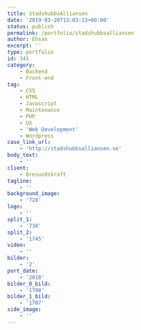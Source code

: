 ```yaml
---
title: StadshubbsAlliansen
date: '2019-03-28T13:03:13+00:00'
status: publish
permalink: /portfolio/stadshubbsalliansen
author: Ehsan
excerpt: ''
type: portfolio
id: 341
category:
    - Backend
    - Front-end
tag:
    - CSS
    - HTML
    - Javascript
    - Maintenance
    - PHP
    - UX
    - 'Web Development'
    - Wordpress
case_link_url:
    - 'http://stadshubbsalliansen.se'
body_text:
    - ''
client:
    - Öresundskraft
tagline:
    - ''
background_image:
    - '728'
logo:
    - ''
split_1:
    - '730'
split_2:
    - '1745'
video:
    - ''
bilder:
    - '2'
port_date:
    - '2018'
bilder_0_bild:
    - '1708'
bilder_1_bild:
    - '1707'
side_image:
    - ''
---
```

<!DOCTYPE html PUBLIC "-//W3C//DTD HTML 4.0 Transitional//EN" "http://www.w3.org/TR/REC-html40/loose.dtd">
<?xml encoding="UTF-8">
